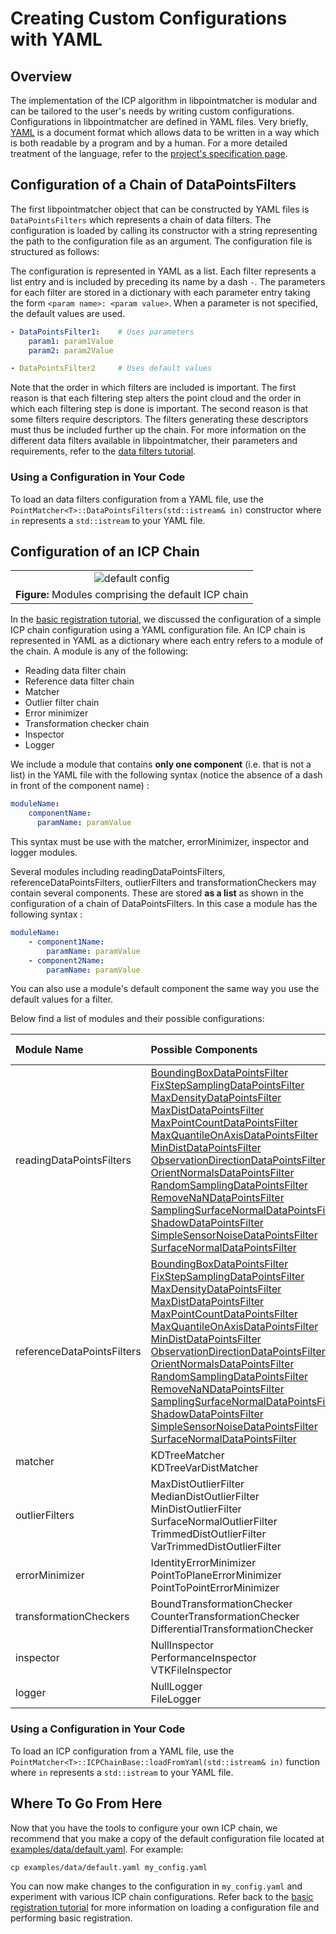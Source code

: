 # Creating Custom Configurations with YAML

## Overview

The implementation of the ICP algorithm in libpointmatcher is modular and can be tailored to the user's needs by writing custom configurations.  Configurations in libpointmatcher are defined in YAML files.  Very briefly, [YAML](http://www.yaml.org/) is a document format which allows data to be written in a way which is both readable by a program and by a human.  For a more detailed treatment of the language, refer to the [project's specification page](http://www.yaml.org/spec/1.2/spec.html).

## Configuration of a Chain of DataPointsFilters

The first libpointmatcher object that can be constructed by YAML files is `DataPointsFilters` which represents a chain of data filters.  The configuration is loaded by calling its constructor with a string representing the path to the configuration file as an argument.  The configuration file is structured as follows:

The configuration is represented in YAML as a list.  Each filter represents a list entry and is included by preceding its name by a dash `-`.  The parameters for each filter are stored in a dictionary with each parameter entry taking the form `<param name>: <param value>`.  When a parameter is not specified, the default values are used.

```yaml
- DataPointsFilter1:    # Uses parameters
    param1: param1Value
    param2: param2Value

- DataPointsFilter2     # Uses default values
```

Note that the order in which filters are included is important.  The first reason is that each filtering step alters the point cloud and the order in which each filtering step is done is important.  The second reason is that some filters require descriptors.  The filters generating these descriptors must thus be included further up the chain.  For more information on the different data filters available in libpointmatcher, their parameters and requirements, refer to the [data filters tutorial](DataFilters.md).

### Using a Configuration in Your Code

To load an data filters configuration from a YAML file, use the `PointMatcher<T>::DataPointsFilters(std::istream& in)` constructor where `in` represents a `std::istream` to your YAML file.

## Configuration of an ICP Chain

||
|:---:|
|![default config](images/default_icp_chain.svg)|
|**Figure:** Modules comprising the default ICP chain|

In the [basic registration tutorial](BasicRegistration.md), we discussed the configuration of a simple ICP chain configuration using a YAML configuration file.  An ICP chain is represented in YAML as a dictionary where each entry refers to a module of the chain.  A module is any of the following: 

* Reading data filter chain
* Reference data filter chain
* Matcher
* Outlier filter chain
* Error minimizer
* Transformation checker chain
* Inspector
* Logger

We include a module that contains **only one component** (i.e. that is not a list) in the YAML file with the following syntax (notice the absence of a dash in front of the component name) :

```yaml
moduleName:
    componentName:
      paramName: paramValue
```

This syntax must be use with the matcher, errorMinimizer, inspector and logger modules.

Several modules including readingDataPointsFilters, referenceDataPointsFilters, outlierFilters and transformationCheckers may contain several components.  These are stored **as a list** as shown in the configuration of a chain of DataPointsFilters.  In this case a module has the following syntax :

```yaml
moduleName: 
    - component1Name:
        paramName: paramValue
    - component2Name:
        paramName: paramValue
```

You can also use a module's default component the same way you use the default values for a filter.

Below find a list of modules and their possible configurations:

| Module Name | Possible Components | Default Components | Is a List |
|:------------|:--------------------|:-------------------|:----------|
|readingDataPointsFilters| [BoundingBoxDataPointsFilter]<br>[FixStepSamplingDataPointsFilter]<br>[MaxDensityDataPointsFilter]<br>[MaxDistDataPointsFilter]<br>[MaxPointCountDataPointsFilter]<br>[MaxQuantileOnAxisDataPointsFilter]<br>[MinDistDataPointsFilter]<br>[ObservationDirectionDataPointsFilter]<br>[OrientNormalsDataPointsFilter]<br>[RandomSamplingDataPointsFilter]<br>[RemoveNaNDataPointsFilter]<br>[SamplingSurfaceNormalDataPointsFilter]<br>[ShadowDataPointsFilter]<br>[SimpleSensorNoiseDataPointsFilter]<br>[SurfaceNormalDataPointsFilter] | [RandomSamplingDataPointsFilter] | Yes |
|referenceDataPointsFilters| [BoundingBoxDataPointsFilter]<br>[FixStepSamplingDataPointsFilter]<br>[MaxDensityDataPointsFilter] <br>[MaxDistDataPointsFilter]<br>[MaxPointCountDataPointsFilter]<br>[MaxQuantileOnAxisDataPointsFilter]<br>[MinDistDataPointsFilter]<br>[ObservationDirectionDataPointsFilter]<br>[OrientNormalsDataPointsFilter]<br>[RandomSamplingDataPointsFilter]<br>[RemoveNaNDataPointsFilter]<br>[SamplingSurfaceNormalDataPointsFilter]<br>[ShadowDataPointsFilter]<br>[SimpleSensorNoiseDataPointsFilter]<br>[SurfaceNormalDataPointsFilter] | [SamplingSurfaceNormalDataPointsFilter] | Yes |
|matcher | KDTreeMatcher<br>KDTreeVarDistMatcher | KDTreeMatcher | No |
| outlierFilters | MaxDistOutlierFilter<br>MedianDistOutlierFilter<br>MinDistOutlierFilter<br>SurfaceNormalOutlierFilter<br>TrimmedDistOutlierFilter<br>VarTrimmedDistOutlierFilter | TrimmedDistOutlierFilter | Yes |
| errorMinimizer | IdentityErrorMinimizer<br>PointToPlaneErrorMinimizer<br>PointToPointErrorMinimizer | PointToPlaneErrorMinimizer | No |
| transformationCheckers | BoundTransformationChecker<br>CounterTransformationChecker<br>DifferentialTransformationChecker | CounterTransformationChecker<br>DifferentialTransformationChecker | Yes |
| inspector | NullInspector<br>PerformanceInspector<br>VTKFileInspector | NullInspector | No|
| logger | NullLogger<br>FileLogger | NullLogger | No |

### Using a Configuration in Your Code

To load an ICP configuration from a YAML file, use the `PointMatcher<T>::ICPChainBase::loadFromYaml(std::istream& in)` function where `in` represents a `std::istream` to your YAML file.

## Where To Go From Here

Now that you have the tools to configure your own ICP chain, we recommend that you make a copy of the default configuration file located at [examples/data/default.yaml](https://github.com/norlab-ulaval/libpointmatcher/blob/master/examples/data/default.yaml).  For example:

`cp examples/data/default.yaml my_config.yaml`

You can now make changes to the configuration in `my_config.yaml` and experiment with various ICP chain configurations.  Refer back to the [basic registration tutorial](BasicRegistration.md) for more information on loading a configuration file and performing basic registration. 

[BoundingBoxDataPointsFilter]: DataFilters.md#boundingboxhead
[FixStepSamplingDataPointsFilter]: DataFilters.md#fixedstepsamplinghead
[MaxDensityDataPointsFilter]: DataFilters.md#maxdensityhead
[MaxDistDataPointsFilter]: DataFilters.md#maxdistancehead
[MaxPointCountDataPointsFilter]: DataFilters.md#maxpointcounthead
[MaxQuantileOnAxisDataPointsFilter]: DataFilters.md#maxquantilehead
[MinDistDataPointsFilter]: DataFilters.md#mindistancehead
[ObservationDirectionDataPointsFilter]: DataFilters.md#obsdirectionhead
[OrientNormalsDataPointsFilter]: DataFilters.md#orientnormalshead
[RandomSamplingDataPointsFilter]: DataFilters.md#randomsamplinghead
[RemoveNaNDataPointsFilter]: DataFilters.md#removenanhead
[SamplingSurfaceNormalDataPointsFilter]: DataFilters.md#samplingnormhead
[ShadowDataPointsFilter]: DataFilters.md#shadowpointhead
[SimpleSensorNoiseDataPointsFilter]: DataFilters.md#sensornoisehead
[SurfaceNormalDataPointsFilter]: DataFilters.md#surfacenormalhead
